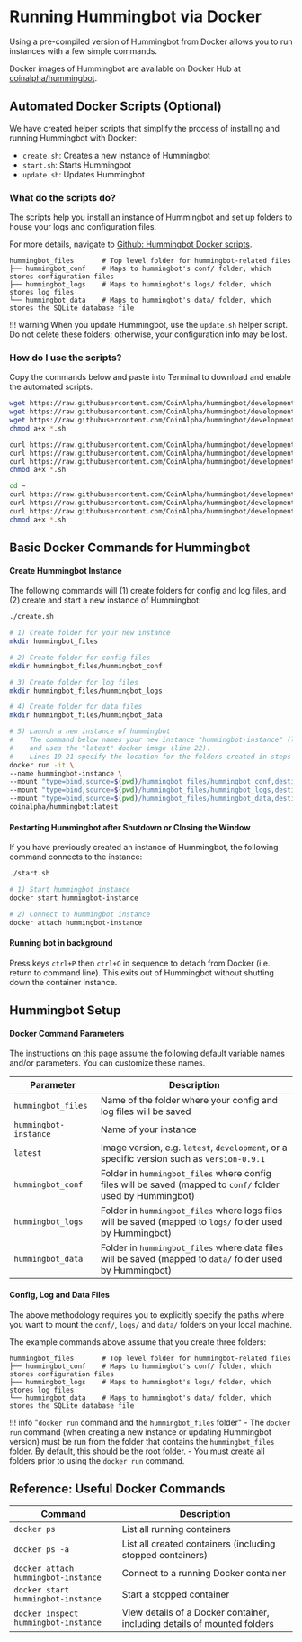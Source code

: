 # Running Hummingbot via Docker

Using a pre-compiled version of Hummingbot from Docker allows you to run instances with a few simple commands.

Docker images of Hummingbot are available on Docker Hub at [coinalpha/hummingbot](https://hub.docker.com/r/coinalpha/hummingbot).

## Automated Docker Scripts (Optional)

We have created helper scripts that simplify the process of installing and running Hummingbot with Docker:

* `create.sh`: Creates a new instance of Hummingbot
* `start.sh`: Starts Hummingbot
* `update.sh`: Updates Hummingbot

### What do the scripts do?

The scripts help you install an instance of Hummingbot and set up folders to house your logs and configuration files.

For more details, navigate to [Github: Hummingbot Docker scripts](https://github.com/CoinAlpha/hummingbot/tree/development/installation/docker-commands).

```
hummingbot_files       # Top level folder for hummingbot-related files
├── hummingbot_conf    # Maps to hummingbot's conf/ folder, which stores configuration files
├── hummingbot_logs    # Maps to hummingbot's logs/ folder, which stores log files
└── hummingbot_data    # Maps to hummingbot's data/ folder, which stores the SQLite database file
```

!!! warning
    When you update Hummingbot, use the `update.sh` helper script. Do not delete these folders; otherwise, your configuration info may be lost.

### How do I use the scripts?

Copy the commands below and paste into Terminal to download and enable the automated scripts.

```bash tab="Linux"
wget https://raw.githubusercontent.com/CoinAlpha/hummingbot/development/installation/docker-commands/create.sh
wget https://raw.githubusercontent.com/CoinAlpha/hummingbot/development/installation/docker-commands/start.sh
wget https://raw.githubusercontent.com/CoinAlpha/hummingbot/development/installation/docker-commands/update.sh
chmod a+x *.sh
```

```bash tab="MacOS"
curl https://raw.githubusercontent.com/CoinAlpha/hummingbot/development/installation/docker-commands/create.sh -o create.sh
curl https://raw.githubusercontent.com/CoinAlpha/hummingbot/development/installation/docker-commands/start.sh -o start.sh
curl https://raw.githubusercontent.com/CoinAlpha/hummingbot/development/installation/docker-commands/update.sh -o update.sh
chmod a+x *.sh
```

```bash tab="Windows (Docker Toolbox)"
cd ~
curl https://raw.githubusercontent.com/CoinAlpha/hummingbot/development/installation/docker-commands/create.sh -o create.sh
curl https://raw.githubusercontent.com/CoinAlpha/hummingbot/development/installation/docker-commands/start.sh -o start.sh
curl https://raw.githubusercontent.com/CoinAlpha/hummingbot/development/installation/docker-commands/update.sh -o update.sh
chmod a+x *.sh
```

## Basic Docker Commands for Hummingbot

#### Create Hummingbot Instance

The following commands will (1) create folders for config and log files, and (2) create and start a new instance of Hummingbot:

```bash tab="Script"
./create.sh
```

```bash tab="Detailed Commands"
# 1) Create folder for your new instance
mkdir hummingbot_files

# 2) Create folder for config files
mkdir hummingbot_files/hummingbot_conf

# 3) Create folder for log files
mkdir hummingbot_files/hummingbot_logs

# 4) Create folder for data files
mkdir hummingbot_files/hummingbot_data

# 5) Launch a new instance of hummingbot
#    The command below names your new instance "hummingbot-instance" (line 18)
#    and uses the "latest" docker image (line 22).
#    Lines 19-21 specify the location for the folders created in steps 2, 3 and 4.
docker run -it \
--name hummingbot-instance \
--mount "type=bind,source=$(pwd)/hummingbot_files/hummingbot_conf,destination=/conf/" \
--mount "type=bind,source=$(pwd)/hummingbot_files/hummingbot_logs,destination=/logs/" \
--mount "type=bind,source=$(pwd)/hummingbot_files/hummingbot_data,destination=/data/" \
coinalpha/hummingbot:latest
```

#### Restarting Hummingbot after Shutdown or Closing the Window

If you have previously created an instance of Hummingbot, the following command connects to the instance:

```bash tab="Script"
./start.sh
```

```bash tab="Detailed Commands"
# 1) Start hummingbot instance
docker start hummingbot-instance

# 2) Connect to hummingbot instance
docker attach hummingbot-instance
```

#### Running bot in background

Press keys `ctrl+P` then `ctrl+Q` in sequence to detach from Docker (i.e. return to command line). This exits out of Hummingbot without shutting down the container instance.


## Hummingbot Setup

#### Docker Command Parameters

The instructions on this page assume the following default variable names and/or parameters.  You can customize these names.

Parameter | Description
---|---
`hummingbot_files` | Name of the folder where your config and log files will be saved
`hummingbot-instance` | Name of your instance
`latest` | Image version, e.g. `latest`, `development`, or a specific version such as `version-0.9.1`
`hummingbot_conf` | Folder in `hummingbot_files` where config files will be saved (mapped to `conf/` folder used by Hummingbot)
`hummingbot_logs` | Folder in `hummingbot_files` where logs files will be saved (mapped to `logs/` folder used by Hummingbot)
`hummingbot_data` | Folder in `hummingbot_files` where data files will be saved (mapped to `data/` folder used by Hummingbot)

#### Config, Log and Data Files

The above methodology requires you to explicitly specify the paths where you want to mount the `conf/`, `logs/` and `data/` folders on your local machine.

The example commands above assume that you create three folders:

```
hummingbot_files       # Top level folder for hummingbot-related files
├── hummingbot_conf    # Maps to hummingbot's conf/ folder, which stores configuration files
├── hummingbot_logs    # Maps to hummingbot's logs/ folder, which stores log files
└── hummingbot_data    # Maps to hummingbot's data/ folder, which stores the SQLite database file
```

!!! info "`docker run` command and the `hummingbot_files` folder"
    - The `docker run` command (when creating a new instance or updating Hummingbot version) must be run from the folder that contains the `hummingbot_files` folder. By default, this should be the root folder.
    - You must create all folders prior to using the `docker run` command.

## Reference: Useful Docker Commands

Command | Description
---|---
`docker ps` | List all running containers
`docker ps -a` | List all created containers (including stopped containers)
`docker attach hummingbot-instance` | Connect to a running Docker container
`docker start hummingbot-instance` | Start a stopped container
`docker inspect hummingbot-instance` | View details of a Docker container, including details of mounted folders
